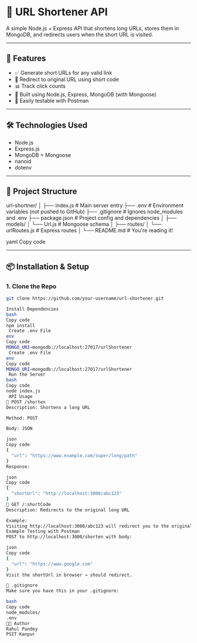 # 🔗 URL Shortener API

A simple Node.js + Express API that shortens long URLs, stores them in MongoDB, and redirects users when the short URL is visited.

---

## 🚀 Features

- ✅ Generate short URLs for any valid link
- 🔁 Redirect to original URL using short code
- 📊 Track click counts
- 🧩 Built using Node.js, Express, MongoDB (with Mongoose)
- 🧪 Easily testable with Postman

---

## 🛠️ Technologies Used

- Node.js
- Express.js
- MongoDB + Mongoose
- nanoid
- dotenv

---

## 📁 Project Structure

url-shortner/
│
├── index.js # Main server entry
├── .env # Environment variables (not pushed to GitHub)
├── .gitignore # Ignores node_modules and .env
├── package.json # Project config and dependencies
│
├── models/
│ └── Url.js # Mongoose schema
│
├── routes/
│ └── urlRoutes.js # Express routes
│
└── README.md # You're reading it!

yaml
Copy code

---

## 📦 Installation & Setup

### 1. Clone the Repo
```bash
git clone https://github.com/your-username/url-shortener.git

Install Dependencies
bash
Copy code
npm install
 Create .env File
env
Copy code
MONGO_URI=mongodb://localhost:27017/urlShortener
 Create .env File
env
Copy code
MONGO_URI=mongodb://localhost:27017/urlShortener
 Run the Server
bash
Copy code
node index.js
 API Usage
🔹 POST /shorten
Description: Shortens a long URL

Method: POST

Body: JSON

json
Copy code
{
  "url": "https://www.example.com/super/long/path"
}
Response:

json
Copy code
{
  "shortUrl": "http://localhost:3000/abc123"
}
🔹 GET /:shortCode
Description: Redirects to the original long URL

Example:
Visiting http://localhost:3000/abc123 will redirect you to the original long URL.
Example Testing with Postman
POST to http://localhost:3000/shorten with body:

json
Copy code
{
  "url": "https://www.google.com"
}
Visit the shortUrl in browser → should redirect.

🙈 .gitignore
Make sure you have this in your .gitignore:

bash
Copy code
node_modules/
.env
👨‍💻 Author
Rahul Pandey
PSIT Kanpur 